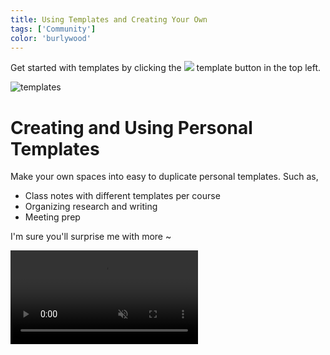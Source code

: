 ```yaml
---
title: Using Templates and Creating Your Own
tags: ['Community']
color: 'burlywood'
---
```

<span>Get started with templates by clicking the <img src="/assets/templates.svg" class="icon templates"></span> template button in the top left.</span>

![templates](https://files.kinopio.club/templates-dialog.png)

# Creating and Using Personal Templates

Make your own spaces into easy to duplicate personal templates. Such as,

- Class notes with different templates per course
- Organizing research and writing
- Meeting prep

I'm sure you'll surprise me with more ~

<video autoplay loop muted playsinline>
  <source src="https://files.kinopio.club/toggle-personal-template.mp4">
</video>
